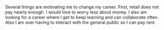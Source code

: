 Several things are motivating me to change my career. First, retail does not pay nearly enough. I would love to worry less about money. I also am looking for a career where I get to keep learning and can collaborate often. Also I am over having to interact with the general public so I can pay rent. 
